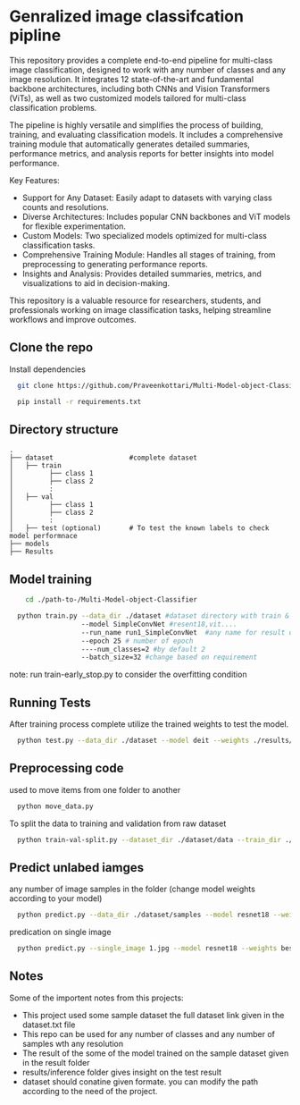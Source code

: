 
# Genralized image classifcation pipline

This repository provides a complete end-to-end pipeline for multi-class image classification, designed to work with any number of classes and any image resolution. It integrates 12 state-of-the-art and fundamental backbone architectures, including both CNNs and Vision Transformers (ViTs), as well as two customized models tailored for multi-class classification problems.

The pipeline is highly versatile and simplifies the process of building, training, and evaluating classification models. It includes a comprehensive training module that automatically generates detailed summaries, performance metrics, and analysis reports for better insights into model performance.

Key Features:
* Support for Any Dataset: Easily adapt to datasets with varying class counts and resolutions.
* Diverse Architectures: Includes popular CNN backbones and ViT models for flexible experimentation.
* Custom Models: Two specialized models optimized for multi-class classification tasks.
* Comprehensive Training Module: Handles all stages of training, from preprocessing to generating performance reports.
* Insights and Analysis: Provides detailed summaries, metrics, and visualizations to aid in decision-making.

This repository is a valuable resource for researchers, students, and professionals working on image classification tasks, helping streamline workflows and improve outcomes.

## Clone the repo

Install dependencies

```bash
  git clone https://github.com/Praveenkottari/Multi-Model-object-Classifier.git
```
```bash
  pip install -r requirements.txt
```    
## Directory structure
    .
    ├── dataset                   #complete dataset
    │   ├── train
    │         ├── class 1
    │         ├── class 2
    │         :
    │   ├── val
    │         ├── class 1
    │         ├── class 2
    │         :
    │   ├── test (optional)       # To test the known labels to check model performnace
    ├── models              
    ├── Results



## Model training

```bash
    cd ./path-to-/Multi-Model-object-Classifier
```

```bash
  python train.py --data_dir ./dataset #dataset directory with train & val
                  --model SimpleConvNet #resent18,vit....
                  --run_name run1_SimpleConvNet  #any name for result dir
                  --epoch 25 # number of epoch
                  ----num_classes=2 #by default 2
                  --batch_size=32 #change based on requirement       
```
note: run train-early_stop.py to consider the overfitting condition


## Running Tests
After training process complete  utilize the trained weights to test the model.
```bash
  python test.py --data_dir ./dataset --model deit --weights ./results/runs/run1_SimpleConvNet/weights/best.pt
```

## Preprocessing code
used to move items from one folder to another
```bash
  python move_data.py 
```
To split the data to training and validation from raw dataset
```bash
  python train-val-split.py --dataset_dir ./dataset/data --train_dir ./dataset/train --val_dir ./dataset/val --train_ratio 0.75 --val_ratio 0.25
```
## Predict unlabed iamges
any number of image samples in the folder
(change model weights according to your model)
```bash
  python predict.py --data_dir ./dataset/samples --model resnet18 --weights best.pt --yaml class_names.yaml
```
predication on single image
```bash
  python predict.py --single_image 1.jpg --model resnet18 --weights best.pt --yaml class_names.yaml  
```

## Notes

Some of the importent notes from this projects:
- This project used some sample dataset the full dataset link given in the dataset.txt file
- This repo can be used for any number of classes and any number of samples wth any resolution
- The result of the some of the model trained on the sample dataset given in the result folder
- results/inference folder gives insight on the test result
- dataset should conatine given formate. you can modify the path according to the need of the project.



